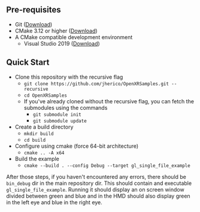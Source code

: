 ## Pre-requisites

* Git ([Download](https://git-scm.com/downloads))
* CMake 3.12 or higher ([Download](https://cmake.org/download/))
* A CMake compatible development environment
  * Visual Studio 2019 ([Download](https://visualstudio.microsoft.com/downloads/))

## Quick Start

* Clone this repository with the recursive flag
  * `git clone https://github.com/jherico/OpenXRSamples.git --recursive`
  * `cd OpenXRSamples`
  * If you've already cloned without the recursive flag, you can fetch the submodules using the commands
    * `git submodule init`
    * `git submodule update`
* Create a build directory
  * `mkdir build`
  * `cd build`
* Configure using cmake (force 64-bit architecture)
  * `cmake .. -A x64`
* Build the example
  * `cmake --build . --config Debug --target gl_single_file_example`

After those steps, if you haven't encountered any errors, there should be `bin_debug` dir in the main repository dir.  This should contain and executable `gl_single_file_example`.  Running it should display an on screen window divided between green and blue and in the HMD should also display green in the left eye and blue in the right eye.


